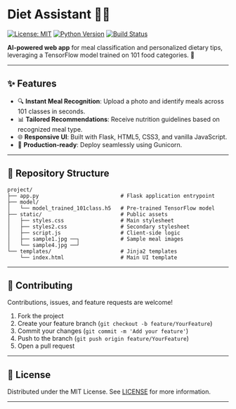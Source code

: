 # Diet Assistant 🥗🤖

[![License: MIT](https://img.shields.io/badge/License-MIT-yellow.svg)](LICENSE)  [![Python Version](https://img.shields.io/badge/Python-3.8%2B-blue)](https://www.python.org/)  [![Build Status](https://img.shields.io/badge/Status-Production%20Ready-green)]()

**AI-powered web app** for meal classification and personalized dietary tips, leveraging a TensorFlow model trained on 101 food categories. 🎯

---

## ✨ Features

* 🔍 **Instant Meal Recognition**: Upload a photo and identify meals across 101 classes in seconds.
* 📊 **Tailored Recommendations**: Receive nutrition guidelines based on recognized meal type.
* 🌐 **Responsive UI**: Built with Flask, HTML5, CSS3, and vanilla JavaScript.
* 🚀 **Production-ready**: Deploy seamlessly using Gunicorn.

---

## 📁 Repository Structure

```plaintext
project/
├── app.py                          # Flask application entrypoint
├── model/
│   └── model_trained_101class.h5   # Pre-trained TensorFlow model
├── static/                         # Public assets
│   ├── styles.css                  # Main stylesheet
│   ├── styles2.css                 # Secondary stylesheet
│   ├── script.js                   # Client-side logic
│   ├── sample1.jpg ──┐             # Sample meal images
│   └── sample4.jpg ──┘
└── templates/                      # Jinja2 templates
    └── index.html                  # Main UI template
```

---

## 🤝 Contributing

Contributions, issues, and feature requests are welcome!

1. Fork the project
2. Create your feature branch (`git checkout -b feature/YourFeature`)
3. Commit your changes (`git commit -m 'Add your feature'`)
4. Push to the branch (`git push origin feature/YourFeature`)
5. Open a pull request

---

## 📄 License

Distributed under the MIT License. See [LICENSE](LICENSE) for more information.

---

